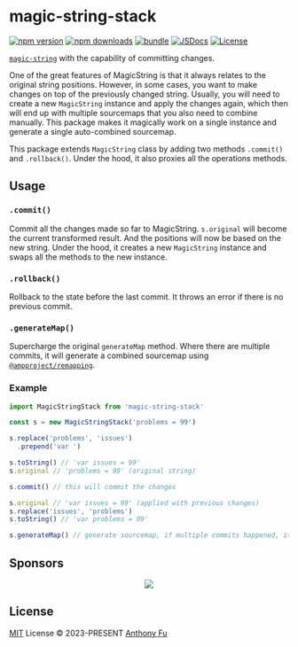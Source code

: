 # magic-string-stack

[![npm version][npm-version-src]][npm-version-href]
[![npm downloads][npm-downloads-src]][npm-downloads-href]
[![bundle][bundle-src]][bundle-href]
[![JSDocs][jsdocs-src]][jsdocs-href]
[![License][license-src]][license-href]

[`magic-string`](https://github.com/rich-harris/magic-string) with the capability of committing changes.

One of the great features of MagicString is that it always relates to the original string positions. However, in some cases, you want to make changes on top of the previously changed string. Usually, you will need to create a new `MagicString` instance and apply the changes again, which then will end up with multiple sourcemaps that you also need to combine manually. This package makes it magically work on a single instance and generate a single auto-combined sourcemap.

This package extends `MagicString` class by adding two methods `.commit()` and `.rollback()`. Under the hood, it also proxies all the operations methods.

## Usage

### `.commit()`

Commit all the changes made so far to MagicString. `s.original` will become the current transformed result. And the positions will now be based on the new string. Under the hood, it creates a new `MagicString` instance and swaps all the methods to the new instance.

### `.rollback()`

Rollback to the state before the last commit. It throws an error if there is no previous commit.

### `.generateMap()`

Supercharge the original `generateMap` method. Where there are multiple commits, it will generate a combined sourcemap using [`@ampproject/remapping`](https://github.com/ampproject/remapping).

### Example

```ts
import MagicStringStack from 'magic-string-stack'

const s = new MagicStringStack('problems = 99')

s.replace('problems', 'issues')
  .prepend('var ')

s.toString() // 'var issues = 99'
s.original // 'problems = 99' (original string)

s.commit() // this will commit the changes

s.original // 'var issues = 99' (applied with previous changes)
s.replace('issues', 'problems')
s.toString() // 'var problems = 99'

s.generateMap() // generate sourcemap, if multiple commits happened, it will generate a combined sourcemap
```

## Sponsors

<p align="center">
  <a href="https://cdn.jsdelivr.net/gh/antfu/static/sponsors.svg">
    <img src='https://cdn.jsdelivr.net/gh/antfu/static/sponsors.svg'/>
  </a>
</p>

## License

[MIT](./LICENSE) License © 2023-PRESENT [Anthony Fu](https://github.com/antfu)

<!-- Badges -->

[npm-version-src]: https://img.shields.io/npm/v/magic-string-stack?style=flat&colorA=080f12&colorB=1fa669
[npm-version-href]: https://npmjs.com/package/magic-string-stack
[npm-downloads-src]: https://img.shields.io/npm/dm/magic-string-stack?style=flat&colorA=080f12&colorB=1fa669
[npm-downloads-href]: https://npmjs.com/package/magic-string-stack
[bundle-src]: https://img.shields.io/bundlephobia/minzip/magic-string-stack?style=flat&colorA=080f12&colorB=1fa669&label=minzip
[bundle-href]: https://bundlephobia.com/result?p=magic-string-stack
[license-src]: https://img.shields.io/github/license/antfu/magic-string-stack.svg?style=flat&colorA=080f12&colorB=1fa669
[license-href]: https://github.com/antfu/magic-string-stack/blob/main/LICENSE
[jsdocs-src]: https://img.shields.io/badge/jsdocs-reference-080f12?style=flat&colorA=080f12&colorB=1fa669
[jsdocs-href]: https://www.jsdocs.io/package/magic-string-stack
